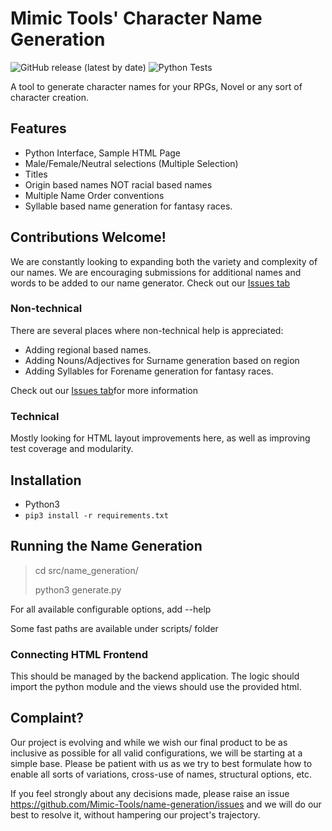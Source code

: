 # Mimic Tools' Character Name Generation

![GitHub release (latest by date)](https://img.shields.io/github/v/release/Mimic-Tools/name-generation) ![Python Tests](https://github.com/Mimic-Tools/name-generation/workflows/Python%20Tests/badge.svg)

A tool to generate character names for your RPGs, Novel or any sort of character creation.

## Features
- Python Interface, Sample HTML Page
- Male/Female/Neutral selections (Multiple Selection)
- Titles
- Origin based names NOT racial based names
- Multiple Name Order conventions
- Syllable based name generation for fantasy races.

## Contributions Welcome!

We are constantly looking to expanding both the variety and complexity of our names.
We are encouraging submissions for additional names and words to be added to our name generator. 
Check out our [Issues tab](https://github.com/Mimic-Tools/name-generation/issues)

### Non-technical
There are several places where non-technical help is appreciated:
 - Adding regional based names.
 - Adding Nouns/Adjectives for Surname generation based on region
 - Adding Syllables for Forename generation for fantasy races.
 
Check out our [Issues tab](https://github.com/Mimic-Tools/name-generation/issues)for more information

### Technical

Mostly looking for HTML layout improvements here, as well as improving test coverage and modularity.

## Installation

- Python3
- `pip3 install -r requirements.txt`
  
## Running the Name Generation

> cd src/name_generation/
>
> python3 generate.py

For all available configurable options, add --help

Some fast paths are available under scripts/ folder

### Connecting HTML Frontend

This should be managed by the backend application. The logic should import the python module and the views should use the provided html.

## Complaint?
Our project is evolving and while we wish our final product to be as inclusive as possible for all valid configurations, we will be starting at a simple base.
Please be patient with us as we try to best formulate how to enable all sorts of variations, cross-use of names, structural options, etc.

If you feel strongly about any decisions made, please raise an issue https://github.com/Mimic-Tools/name-generation/issues and we will do our best to resolve it, without hampering our project's trajectory.
